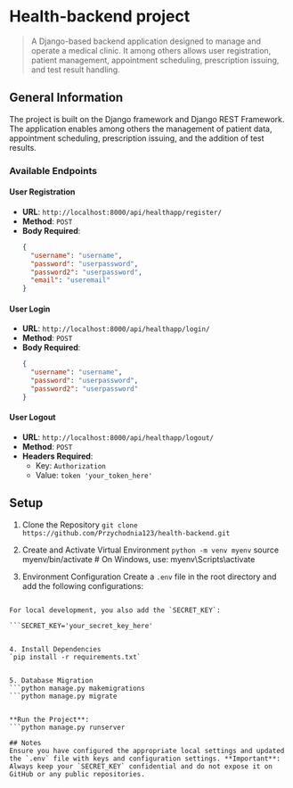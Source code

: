 # Health-backend project
> A Django-based backend application designed to manage and operate a medical clinic. 
> It among others allows user registration, patient management, appointment scheduling, prescription issuing, and test result handling.


## General Information
The project is built on the Django framework and Django REST Framework. The application enables among others the management of patient data, appointment scheduling, prescription issuing, and the addition of test results.

### Available Endpoints

#### User Registration
- **URL**: `http://localhost:8000/api/healthapp/register/`
- **Method**: `POST`
- **Body Required**:
  ```json
  {
    "username": "username",
    "password": "userpassword",
    "password2": "userpassword",
    "email": "useremail"
  }

#### User Login
- **URL**: `http://localhost:8000/api/healthapp/login/`
- **Method**: `POST`
- **Body Required**:
  ```json
  {
    "username": "username",
    "password": "userpassword",
    "password2": "userpassword"
  }


#### User Logout
- **URL**: `http://localhost:8000/api/healthapp/logout/`
- **Method**: `POST`
- **Headers Required**:
  - Key: `Authorization`
  - Value: `token 'your_token_here'`


## Setup
1. Clone the Repository
`git clone https://github.com/Przychodnia123/health-backend.git`

2. Create and Activate Virtual Environment
`python -m venv myenv`
source myenv/bin/activate  # On Windows, use: myenv\Scripts\activate

3. Environment Configuration
Create a `.env` file in the root directory and add the following configurations:
```DEBUG=True
    
For local development, you also add the `SECRET_KEY`:
    
```SECRET_KEY='your_secret_key_here'
    

4. Install Dependencies
`pip install -r requirements.txt`


5. Database Migration
```python manage.py makemigrations
```python manage.py migrate
    

**Run the Project**:
```python manage.py runserver

## Notes
Ensure you have configured the appropriate local settings and updated the `.env` file with keys and configuration settings. **Important**: Always keep your `SECRET_KEY` confidential and do not expose it on GitHub or any public repositories.
